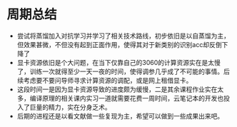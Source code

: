 # 周期总结 
- 尝试将蒸馏加入对抗学习并学习了相关技术路线，初步依旧是以自蒸馏为主，但效果甚微，不但没有起到正面作用，使得其对于新类别的识别acc却反倒下降了
- 显卡资源依旧是个大问题，在当下仅靠自己的3060的计算资源实在是太慢了，训练一次就得至少一天一夜的时间，使得调参几乎成了不可能的事情。后续考虑要不要问导师寻求计算资源的调配，或是网上租借显卡。
- 这段时间一是因为显卡资源导致的进度颇为缓慢，二是其余课程作业实在太多，编译原理的相关课内实习一道就需要花费一周时间，云笔记本的开发也投入了巨量的精力，实在分身乏术。
- 后期的进程还是以看文献做一些复现为主，希望可以做到一些成果出来吧。
